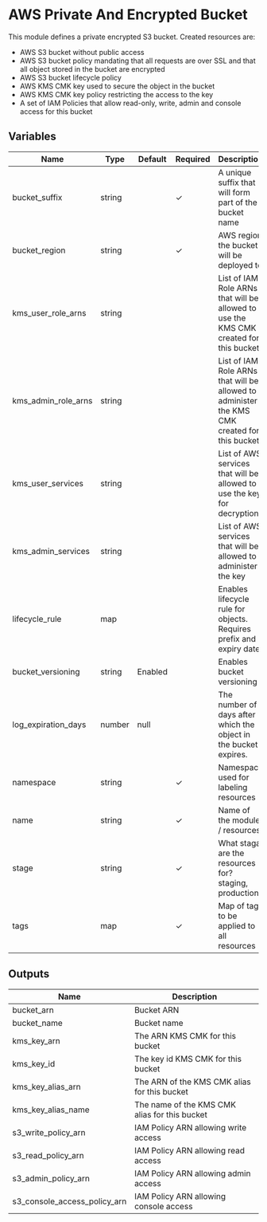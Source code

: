 # AWS Private And Encrypted Bucket

This module defines a private encrypted S3 bucket. Created resources are:

- AWS S3 bucket without public access
- AWS S3 bucket policy mandating that all requests are over SSL and that all object stored in the bucket are encrypted
- AWS S3 bucket lifecycle policy
- AWS KMS CMK key used to secure the object in the bucket
- AWS KMS CMK key policy restricting the access to the key
- A set of IAM Policies that allow read-only, write, admin and console access for this bucket

## Variables

| Name                | Type   | Default | Required | Description
|---------------------|--------| ------- | -------- | --------------------------------------------------------------------------
| bucket_suffix       | string |         | ✓        | A unique suffix that will form part of the bucket name
| bucket_region       | string |         | ✓        | AWS region the bucket will be deployed to
| kms_user_role_arns  | string |         |          | List of IAM Role ARNs that will be allowed to use the KMS CMK created for this bucket
| kms_admin_role_arns | string |         |          | List of IAM Role ARNs that will be allowed to administer the KMS CMK created for this bucket
| kms_user_services   | string |         |          | List of AWS services that will be allowed to use the key for decryption
| kms_admin_services  | string |         |          | List of AWS services that will be allowed to administer the key
| lifecycle_rule      | map    |         |          | Enables lifecycle rule for objects. Requires prefix and expiry date
| bucket_versioning   | string | Enabled |          | Enables bucket versioning
| log_expiration_days | number |  null   |          | The number of days after which the object in the bucket expires.
| namespace           | string |         | ✓        | Namespace used for labeling resources
| name                | string |         | ✓        | Name of the module / resources
| stage               | string |         | ✓        | What staga are the resources for? staging, production?
| tags                | map    |         | ✓        | Map of tags to be applied to all resources

## Outputs

| Name                         | Description                                                       |
| ---------------------------- | ----------------------------------------------------------------- |
| bucket_arn                   | Bucket ARN                                                        |
| bucket_name                  | Bucket name                                                       |
| kms_key_arn                  | The ARN KMS CMK for this bucket                                   |
| kms_key_id                   | The key id KMS CMK for this bucket                                |
| kms_key_alias_arn            | The ARN of the KMS CMK alias for this bucket                      |
| kms_key_alias_name           | The name of the KMS CMK alias for this bucket                     |
| s3_write_policy_arn          | IAM Policy ARN allowing write access                              |
| s3_read_policy_arn           | IAM Policy ARN allowing read access                               |
| s3_admin_policy_arn          | IAM Policy ARN allowing admin access                              |
| s3_console_access_policy_arn | IAM Policy ARN allowing console access                            |


